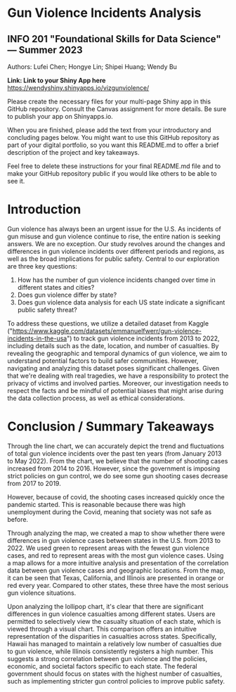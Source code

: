 # Gun Violence Incidents Analysis
## INFO 201 "Foundational Skills for Data Science" — Summer 2023

Authors: 
Lufei Chen; Hongye Lin; Shipei Huang; Wendy Bu 

**Link: Link to your Shiny App here**
https://wendyshiny.shinyapps.io/vizgunviolence/


Please create the necessary files for your multi-page Shiny app in this GitHub repository. Consult the Canvas assignment for more details. Be sure to publish your app on Shinyapps.io.

When you are finished, please add the text from your introductory and concluding pages below. You might want to use this GitHub repository as part of your digital portfolio, so you want this README.md to offer a brief description of the project and key takeaways.

Feel free to delete these instructions for your final README.md file and to make your GitHub repository public if you would like others to be able to see it. 

# Introduction
Gun violence has always been an urgent issue for the U.S. As incidents of gun misuse and gun violence continue to rise, the entire nation is seeking answers. We are no exception. Our study revolves around the changes and differences in gun violence incidents over different periods and regions, as well as the broad implications for public safety. Central to our exploration are three key questions: 
1. How has the number of gun violence incidents changed over time in different states and cities?  
2. Does gun violence differ by state? 
3. Does gun violence data analysis for each US state indicate a significant public safety threat?

To address these questions, we utilize a detailed dataset from Kaggle ("https://www.kaggle.com/datasets/emmanuelfwerr/gun-violence-incidents-in-the-usa") to track gun violence incidents from 2013 to 2022, including details such as the date, location, and number of casualties. By revealing the geographic and temporal dynamics of gun violence, we aim to understand potential factors to build safer communities. However, navigating and analyzing this dataset poses significant challenges. Given that we're dealing with real tragedies, we have a responsibility to protect the privacy of victims and involved parties. Moreover, our investigation needs to respect the facts and be mindful of potential biases that might arise during the data collection process, as well as ethical considerations. 


# Conclusion / Summary Takeaways
Through the line chart, we can accurately depict the trend and fluctuations of total gun violence incidents over the past ten years (from January 2013 to May 2022). From the chart, we believe that the number of shooting cases increased from 2014 to 2016. However, since the government is imposing strict policies on gun control, we do see some gun shooting cases decrease from 2017 to 2019. 

However, because of covid, the shooting cases increased quickly once the pandemic started. This is reasonable because there was high unemployment during the Covid, meaning that society was not safe as before.

Through analyzing the map, we created a map to show whether there were differences in gun violence cases between states in the U.S. from 2013 to 2022. We used green to represent areas with the fewest gun violence cases, and red to represent areas with the most gun violence cases. Using a map allows for a more intuitive analysis and presentation of the correlation data between gun violence cases and geographic locations. From the map, it can be seen that Texas, California, and Illinois are presented in orange or red every year. Compared to other states, these three have the most serious gun violence situations. 

Upon analyzing the lollipop chart, it's clear that there are significant differences in gun violence casualties among different states. Users are permitted to selectively view the casualty situation of each state, which is viewed through a visual chart. This comparison offers an intuitive representation of the disparities in casualties across states. Specifically, Hawaii has managed to maintain a relatively low number of casualties due to gun violence, while Illinois consistently registers a high number. This suggests a strong correlation between gun violence and the policies, economic, and societal factors specific to each state. The federal government should focus on states with the highest number of casualties, such as implementing stricter gun control policies to improve public safety.
